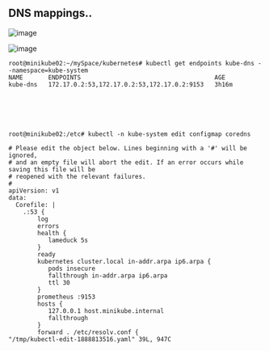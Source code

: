 ## DNS mappings..
![image](https://user-images.githubusercontent.com/83489863/233294910-be058b1a-3501-47a3-967f-4e39f0545c2f.png)

![image](https://user-images.githubusercontent.com/83489863/233295623-877f4270-d91f-4c4d-83e8-d697a5edf523.png)


```
root@minikube02:~/mySpace/kubernetes# kubectl get endpoints kube-dns --namespace=kube-system
NAME       ENDPOINTS                                     AGE
kube-dns   172.17.0.2:53,172.17.0.2:53,172.17.0.2:9153   3h16m






root@minikube02:/etc# kubectl -n kube-system edit configmap coredns

# Please edit the object below. Lines beginning with a '#' will be ignored,
# and an empty file will abort the edit. If an error occurs while saving this file will be
# reopened with the relevant failures.
#
apiVersion: v1
data:
  Corefile: |
    .:53 {
        log
        errors
        health {
           lameduck 5s
        }
        ready
        kubernetes cluster.local in-addr.arpa ip6.arpa {
           pods insecure
           fallthrough in-addr.arpa ip6.arpa
           ttl 30
        }
        prometheus :9153
        hosts {
           127.0.0.1 host.minikube.internal
           fallthrough
        }
        forward . /etc/resolv.conf {
"/tmp/kubectl-edit-1888813516.yaml" 39L, 947C
```
